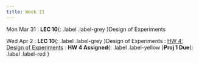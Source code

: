 ```yaml
---
title: Week 11
---
```


Mon Mar 31
: **LEC 10**{: .label .label-grey }Design of Experiments

Wed Apr 2
: **LEC 10**{: .label .label-grey }Design of Experiments
    : [HW 4: Design of Experiments]()
: **HW 4 Assigned**{: .label .label-yellow }**Proj 1 Due**{: .label .label-red }